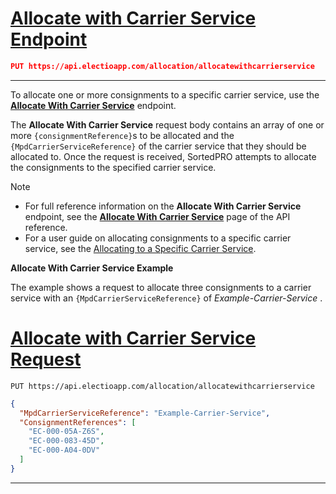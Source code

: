 # [Allocate with Carrier Service Endpoint](#tab/allocate-with-carrier-service-endpoint)

```json
PUT https://api.electioapp.com/allocation/allocatewithcarrierservice
```
---

To allocate one or more consignments to a specific carrier service, use the **[Allocate With Carrier Service](https://docs.electioapp.com/#/api/AllocateWithCarrierService)** endpoint. 

The **Allocate With Carrier Service** request body contains an array of one or more `{consignmentReference}`s to be allocated and the `{MpdCarrierServiceReference}` of the carrier service that they should be allocated to. Once the request is received, SortedPRO attempts to allocate the consignments to the specified carrier service.

> [!NOTE]
>  * For full reference information on the <strong>Allocate With Carrier Service</strong> endpoint, see the <strong><a href="https://docs.electioapp.com/#/api/AllocateWithCarrierService">Allocate With Carrier Service</a></strong> page of the API reference.
> * For a user guide on allocating consignments to a specific carrier service, see the [Allocating to a Specific Carrier Service](/pro/api/help/allocating_to_a_specific_carrier_service.html).

**Allocate With Carrier Service Example**

The example shows a request to allocate three consignments to a carrier service with an `{MpdCarrierServiceReference}` of _Example-Carrier-Service_ .

# [Allocate with Carrier Service Request](#tab/allocate-with-carrier-service-request)

`PUT https://api.electioapp.com/allocation/allocatewithcarrierservice`

```json
{
  "MpdCarrierServiceReference": "Example-Carrier-Service",
  "ConsignmentReferences": [
    "EC-000-05A-Z6S",
    "EC-000-083-45D",
    "EC-000-A04-0DV"
  ]
}
```
---